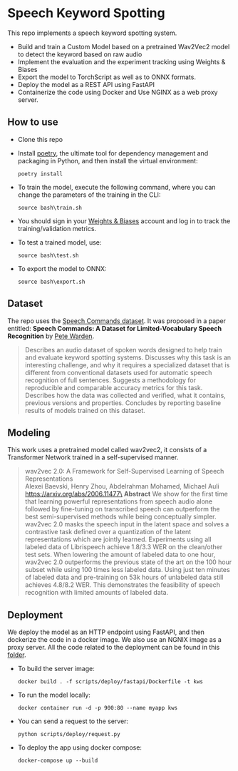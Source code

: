 # Speech Keyword Spotting
This repo implements a speech keyword spotting system. 

* Build and train a Custom Model based on a pretrained Wav2Vec2 model to detect the keyword based on raw audio
* Implement the evaluation and the experiment tracking using Weights & Biases
* Export the model to TorchScript as well as to ONNX formats.
* Deploy the model as a REST API using FastAPI
* Containerize the code using Docker and Use NGINX as a web proxy server.


## How to use
* Clone this repo
* Install [poetry](https://python-poetry.org/docs/#installation), the ultimate tool for dependency management and packaging in Python, and then install the virtual environment:

    `poetry install`
* To train the model, execute the following command, where you can change the parameters of the training in the CLI:

    `source bash\train.sh`
* You should sign in your [Weights & Biases](https://wandb.ai/site) account and log in to track the training/validation metrics. 
* To test a trained model, use:

    `source bash\test.sh`
* To export the model to ONNX:

    `source bash\export.sh`
## Dataset

The repo uses the [Speech Commands dataset](https://pytorch.org/audio/stable/generated/torchaudio.datasets.SPEECHCOMMANDS.html#torchaudio.datasets.SPEECHCOMMANDS). It was proposed in a paper entitled: **Speech Commands: A Dataset for Limited-Vocabulary Speech Recognition** by [Pete Warden](https://arxiv.org/abs/1804.03209).

> Describes an audio dataset of spoken words designed to help train and evaluate keyword spotting systems. Discusses why this task is an interesting challenge, and why it requires a specialized dataset that is different from conventional datasets used for automatic speech recognition of full sentences. Suggests a methodology for reproducible and comparable accuracy metrics for this task. Describes how the data was collected and verified, what it contains, previous versions and properties. Concludes by reporting baseline results of models trained on this dataset.
## Modeling
This work uses a pretrained model called wav2vec2, it consists of a Transformer Network trained in a self-supervised manner.

> wav2vec 2.0: A Framework for Self-Supervised Learning of Speech Representations \
Alexei Baevski, Henry Zhou, Abdelrahman Mohamed, Michael Auli \
https://arxiv.org/abs/2006.11477\
**Abstract** We show for the first time that learning powerful representations from speech audio alone followed by fine-tuning on transcribed speech can outperform the best semi-supervised methods while being conceptually simpler. wav2vec 2.0 masks the speech input in the latent space and solves a contrastive task defined over a quantization of the latent representations which are jointly learned. Experiments using all labeled data of Librispeech achieve 1.8/3.3 WER on the clean/other test sets. When lowering the amount of labeled data to one hour, wav2vec 2.0 outperforms the previous state of the art on the 100 hour subset while using 100 times less labeled data. Using just ten minutes of labeled data and pre-training on 53k hours of unlabeled data still achieves 4.8/8.2 WER. This demonstrates the feasibility of speech recognition with limited amounts of labeled data.

## Deployment
We deploy the model as an HTTP endpoint using FastAPI, and then dockerize the code in a docker image. We also use an NGNIX image as a proxy server. All the code related to the deployment can be found in this [folder](scripts/deploy).

* To build the server image:

    `docker build . -f scripts/deploy/fastapi/Dockerfile -t kws`

*  To run the model locally:

    `docker container run -d -p 900:80 --name myapp kws`

* You can send a request to the server:

    `python scripts/deploy/request.py`

* To deploy the app using docker compose:

    `docker-compose up --build`

 